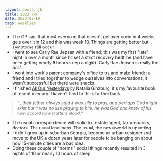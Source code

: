 ```yaml
---
layout: posts.njk
title: 2023 7wk
date: 2023-02-19
tags: weeklies
---
```


- The GP said that most everyone that doesn't get over covid in 4 weeks gets over it in 12 and this was week 10. Things are getting better but symptoms still occur. 
- I went to see Carly Rae Jepsen with a friend; this was my first "late" night in over a month since I'd set a strict recovery bedtime (and have been getting nearly 9 hours sleep a night). Carly Rae Jepsen is really the *best*. 
- I went into work's parent company's office to try and make friends; a friend and I tried together to wedge ourselves into conversations, it wasn't successful but there were snacks. 
- I finished [All Our Yesterdays](/reading) by Natalia Ginzburg, it's my favourite book of recent memory. I haven't tried to think further back. 

> _"...their father always said it was silly to pray, and perhaps God might exist but it was no use praying to him, he was God and knew of his own accord how matters stood."_

- The usual correspondence with solicitor, estate agent, tax preparers, doctors. The usual loneliness. The usual, the news/world is upsetting.
- I didn't grow up in suburban Georgia, become an urban designer and move to the UK a dozen years later for people to be banging on about how 15-minute cities are a bad idea. 
- Doing these couple of "normal" social things recently resulted in 3 nights of 10 or nearly 10 hours of sleep. 

